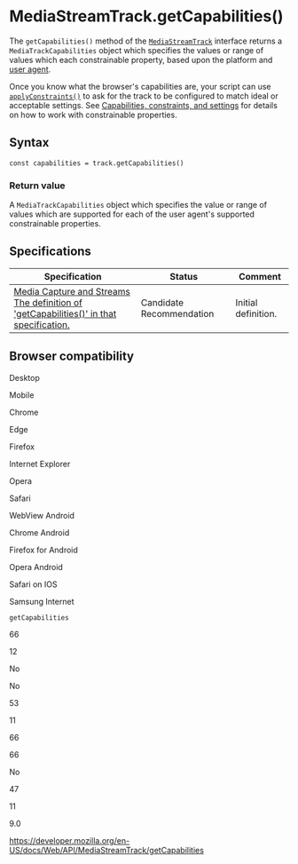 # MediaStreamTrack.getCapabilities()

The `getCapabilities()` method of the [`MediaStreamTrack`](../mediastreamtrack) interface returns a <span class="page-not-created">`MediaTrackCapabilities`</span> object which specifies the values or range of values which each constrainable property, based upon the platform and [user agent](https://developer.mozilla.org/en-US/docs/Glossary/User_agent).

Once you know what the browser's capabilities are, your script can use [`applyConstraints()`](applyconstraints) to ask for the track to be configured to match ideal or acceptable settings. See [Capabilities, constraints, and settings](../media_streams_api/constraints) for details on how to work with constrainable properties.

## Syntax

    const capabilities = track.getCapabilities()

### Return value

A <span class="page-not-created">`MediaTrackCapabilities`</span> object which specifies the value or range of values which are supported for each of the user agent's supported constrainable properties.

## Specifications

<table><thead><tr class="header"><th>Specification</th><th>Status</th><th>Comment</th></tr></thead><tbody><tr class="odd"><td><a href="https://w3c.github.io/mediacapture-main/#dom-mediastreamtrack-getcapabilities">Media Capture and Streams<br />
<span class="small">The definition of 'getCapabilities()' in that specification.</span></a></td><td><span class="spec-cr">Candidate Recommendation</span></td><td>Initial definition.</td></tr></tbody></table>

## Browser compatibility

Desktop

Mobile

Chrome

Edge

Firefox

Internet Explorer

Opera

Safari

WebView Android

Chrome Android

Firefox for Android

Opera Android

Safari on IOS

Samsung Internet

`getCapabilities`

66

12

No

No

53

11

66

66

No

47

11

9.0

<a href="https://developer.mozilla.org/en-US/docs/Web/API/MediaStreamTrack/getCapabilities" class="_attribution-link">https://developer.mozilla.org/en-US/docs/Web/API/MediaStreamTrack/getCapabilities</a>
